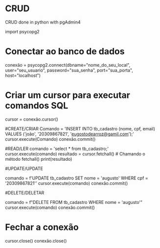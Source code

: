 # CRUD
CRUD done in python with pgAdmin4

import psycopg2

# Conectar ao banco de dados
conexão = psycopg2.connect(dbname="nome_do_seu_local",
                        user="seu_usuario",
                        password="sua_senha",
                        port="sua_porta",
                        host="localhost")

# Criar um cursor para executar comandos SQL
cursor = conexão.cursor()

#CREATE/CRIAR
Comando = 'INSERT INTO tb_cadastro (nome, cpf, email) VALUES (\'joão\', \'20309867821\', \'eugostodearroz@gamil.com\');'
cursor.execute(Comando)
conexão.commit()

#READ/LER
comando = 'select * from tb_cadastro;'
cursor.execute(comando)
resultado = cursor.fetchall()  # Chamando o método fetchall()
print(resultado)

#UPDATE/UPDATE

comando = f'UPDATE tb_cadastro SET nome = \'augusto\'  WHERE cpf = \'20309867821\''
cursor.execute(comando)
conexão.commit()


#DELETE/DELETAR

comando = f"DELETE FROM tb_cadastro WHERE nome = 'augusto'"
cursor.execute(comando)
conexão.commit()

# Fechar a conexão
cursor.close()
conexão.close()

